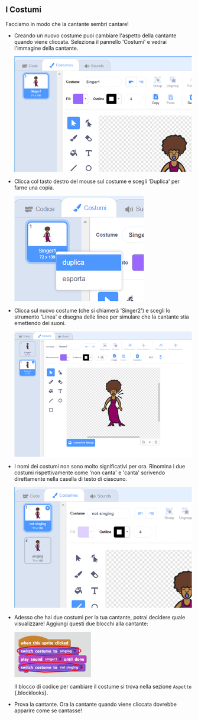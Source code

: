 ## I Costumi

Facciamo in modo che la cantante sembri cantare!

+ Creando un nuovo costume puoi cambiare l'aspetto della cantante quando viene cliccata. Seleziona il pannello 'Costumi' e vedrai l'immagine della cantante.

	![screenshot](images/band-singer-costume.png)

+ Clicca col tasto destro del mouse sul costume e scegli 'Duplica' per farne una copia.

	![screenshot](images/band-singer-duplicate.png)

+ Clicca sul nuovo costume (che si chiamerà 'Singer2') e scegli lo strumento 'Linea' e disegna delle linee per simulare che la cantante stia emettendo dei suoni.

	![screenshot](images/band-singer-click.png)

+ I nomi dei costumi non sono molto significativi per ora. Rinomina i due costumi rispettivamente come 'non canta' e 'canta' scrivendo direttamente nella casella di testo di ciascuno.

	![screenshot](images/band-singer-name.png)

+ Adesso che hai due costumi per la tua cantante, potrai decidere quale visualizzare! Aggiungi questi due blocchi alla cantante:

	![screenshot](images/band-looks.png)

	Il blocco di codice per cambiare il costume si trova nella sezione `Aspetto` {.blocklooks}.

+ Prova la cantante. Ora la cantante quando viene cliccata dovrebbe apparire come se cantasse!
